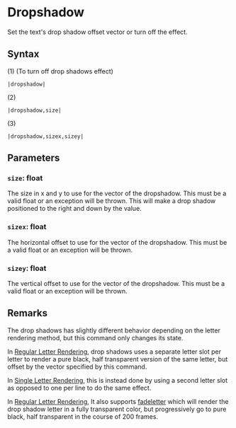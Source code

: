 # Dropshadow

Set the text's drop shadow offset vector or turn off the effect.

## Syntax

(1) (To turn off drop shadows effect)

````
|dropshadow|
````

(2)

````
|dropshadow,size|
````

(3)

````
|dropshadow,sizex,sizey|
````

## Parameters

### `size`: float

The size in x and y to use for the vector of the dropshadow. This must be a valid float or an exception will be thrown. This will make a drop shadow positioned to the right and down by the value.

### `sizex`: float

The horizontal offset to use for the vector of the dropshadow. This must be a valid float or an exception will be thrown.

### `sizey`: float

The vertical offset to use for the vector of the dropshadow. This must be a valid float or an exception will be thrown.

## Remarks

The drop shadows has slightly different behavior depending on the letter rendering method, but this command only changes its state.

In [Regular Letter Rendering](../Letter%20Rendering%20Methods/Regular%20Letter%20Rendering.md), drop shadows uses a separate letter slot per letter to render a pure black, half transparent version of the same letter, but offset by the vector specified by this command.

In [Single Letter Rendering](../Letter%20Rendering%20Methods/Single%20Letter%20Rendering.md), this is instead done by using a second letter slot as opposed to one per line to do the same effect.

In [Regular Letter Rendering](../Letter%20Rendering%20Methods/Regular%20Letter%20Rendering.md), It also supports [fadeletter](Fadeletter.md) which will render the drop shadow letter in a fully transparent color, but progressively go to pure black, half transparent in the course of 200 frames.
